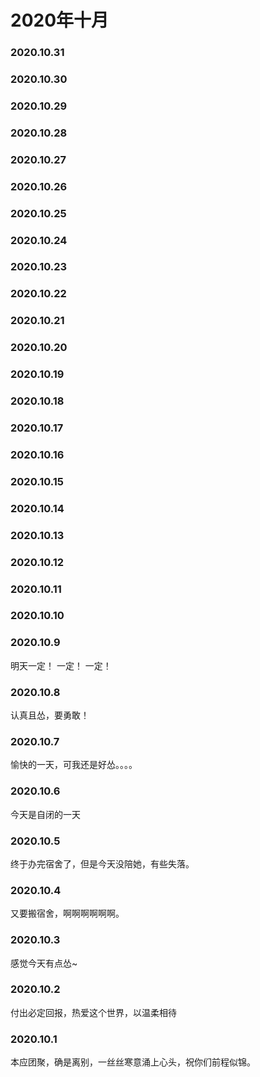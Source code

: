 # 2020年十月
### 2020.10.31
### 2020.10.30
### 2020.10.29
### 2020.10.28
### 2020.10.27
### 2020.10.26
### 2020.10.25
### 2020.10.24
### 2020.10.23
### 2020.10.22
### 2020.10.21
### 2020.10.20
### 2020.10.19
### 2020.10.18
### 2020.10.17
### 2020.10.16
### 2020.10.15
### 2020.10.14
### 2020.10.13
### 2020.10.12
### 2020.10.11
### 2020.10.10
### 2020.10.9
明天一定！ 一定！ 一定！
### 2020.10.8
认真且怂，要勇敢！
### 2020.10.7
愉快的一天，可我还是好怂。。。。
### 2020.10.6
今天是自闭的一天
### 2020.10.5
终于办完宿舍了，但是今天没陪她，有些失落。
### 2020.10.4
又要搬宿舍，啊啊啊啊啊啊。
### 2020.10.3
感觉今天有点怂~
### 2020.10.2
付出必定回报，热爱这个世界，以温柔相待
### 2020.10.1
本应团聚，确是离别，一丝丝寒意涌上心头，祝你们前程似锦。
